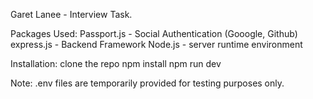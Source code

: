 Garet Lanee - Interview Task.

Packages Used: 
  Passport.js - Social Authentication (Gooogle, Github)
  express.js - Backend Framework
  Node.js - server runtime environment

Installation: 
  clone the repo
  npm install
  npm run dev

Note: .env files are temporarily provided for testing purposes only.

